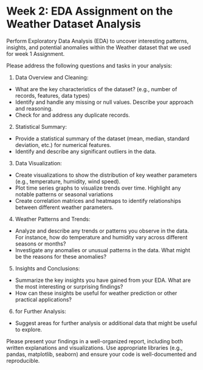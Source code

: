 # Week 2: EDA Assignment on the Weather Dataset Analysis

Perform Exploratory Data Analysis (EDA) to uncover interesting patterns, insights, and potential anomalies within the Weather dataset that we used for week 1 Assignment.

Please address the following questions and tasks in your analysis:

1. Data Overview and Cleaning:

- What are the key characteristics of the dataset? (e.g., number of records, features, data types)
- Identify and handle any missing or null values. Describe your approach and reasoning.
- Check for and address any duplicate records.

2. Statistical Summary:

- Provide a statistical summary of the dataset (mean, median, standard deviation, etc.) for numerical features.
- Identify and describe any significant outliers in the data.

3. Data Visualization:

- Create visualizations to show the distribution of key weather parameters (e.g., temperature, humidity, wind speed).
- Plot time series graphs to visualize trends over time. Highlight any notable patterns or seasonal variations
- Create correlation matrices and heatmaps to identify relationships between different weather parameters.

4. Weather Patterns and Trends:

- Analyze and describe any trends or patterns you observe in the data. For instance, how do temperature and humidity vary across different seasons or months?
- Investigate any anomalies or unusual patterns in the data. What might be the reasons for these anomalies?

5. Insights and Conclusions:

- Summarize the key insights you have gained from your EDA. What are the most interesting or surprising findings?
- How can these insights be useful for weather prediction or other practical applications?

6. for Further Analysis:

- Suggest areas for further analysis or additional data that might be useful to explore.

Please present your findings in a well-organized report, including both written explanations and visualizations. Use appropriate libraries (e.g., pandas, matplotlib, seaborn) and ensure your code is well-documented and reproducible.
